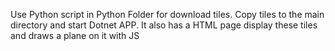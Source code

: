 Use Python script in Python Folder for download tiles.
Copy tiles to the main directory and start Dotnet APP.
It also has a HTML page display these tiles and draws a plane on it with JS
